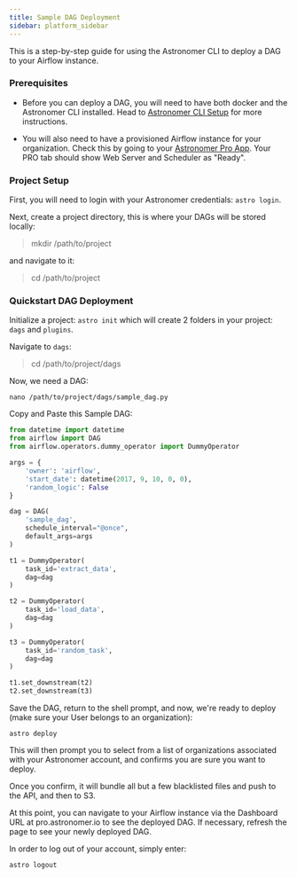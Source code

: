 ```yaml
---
title: Sample DAG Deployment
sidebar: platform_sidebar
---
```


This is a step-by-step guide for using the Astronomer CLI to deploy a DAG to your Airflow instance.

### Prerequisites

* Before you can deploy a DAG, you will need to have both docker and the Astronomer CLI installed. Head to [Astronomer CLI Setup](https://github.com/astronomerio/pro-beta/wiki/Astronomer-CLI) for more instructions.

* You will also need to have a provisioned Airflow instance for your organization. Check this by going to your [Astronomer Pro App](pro.astronomer.io). Your PRO tab should show Web Server and Scheduler as "Ready".

### Project Setup
First, you will need to login with your Astronomer credentials: `astro login`.

Next, create a project directory, this is where your DAGs will be stored locally:

>mkdir /path/to/project

and navigate to it:

>cd /path/to/project

### Quickstart DAG Deployment
Initialize a project: `astro init` which will create 2 folders in your project: `dags` and `plugins`.

Navigate to `dags`:

>cd /path/to/project/dags

Now, we need a DAG:

```
nano /path/to/project/dags/sample_dag.py
```

Copy and Paste this Sample DAG:

```python
from datetime import datetime
from airflow import DAG
from airflow.operators.dummy_operator import DummyOperator

args = {
    'owner': 'airflow',
    'start_date': datetime(2017, 9, 10, 0, 0),
    'random_logic': False
}

dag = DAG(
    'sample_dag',
    schedule_interval="@once",
    default_args=args
)

t1 = DummyOperator(
    task_id='extract_data',
    dag=dag
)

t2 = DummyOperator(
    task_id='load_data',
    dag=dag
)

t3 = DummyOperator(
    task_id='random_task',
    dag=dag
)

t1.set_downstream(t2)
t2.set_downstream(t3)

```

Save the DAG, return to the shell prompt, and now, we're ready to deploy (make sure your User belongs to an organization):

`astro deploy`

This will then prompt you to select from a list of organizations associated with your Astronomer account, and confirms you are sure you want to deploy.

Once you confirm, it will bundle all but a few blacklisted files and push to the API, and then to S3.

At this point, you can navigate to your Airflow instance via the Dashboard URL at pro.astronomer.io to see the deployed DAG. If necessary, refresh the page to see your newly deployed DAG.

In order to log out of your account, simply enter:

`astro logout`
